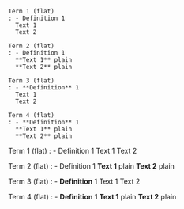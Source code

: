 <!-- ## list.flat.md -------------------- -->

```
Term 1 (flat)
: - Definition 1
  Text 1
  Text 2

Term 2 (flat)
: - Definition 1
  **Text 1** plain
  **Text 2** plain

Term 3 (flat)
: - **Definition** 1
  Text 1
  Text 2

Term 4 (flat)
: - **Definition** 1
  **Text 1** plain
  **Text 2** plain
```

Term 1 (flat)
: - Definition 1
  Text 1
  Text 2

Term 2 (flat)
: - Definition 1
  **Text 1** plain
  **Text 2** plain

Term 3 (flat)
: - **Definition** 1
  Text 1
  Text 2

Term 4 (flat)
: - **Definition** 1
  **Text 1** plain
  **Text 2** plain
